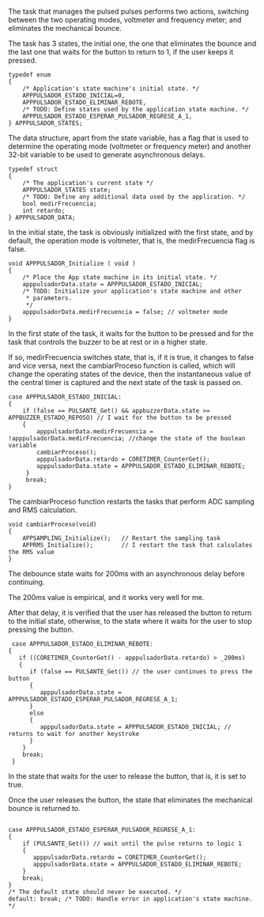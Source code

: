 The task that manages the pulsed pulses performs two actions, switching between the two operating modes, voltmeter and frequency meter; and eliminates the mechanical bounce.

The task has 3 states, the initial one, the one that eliminates the bounce and the last one that waits for the button to return to 1, if the user keeps it pressed.

<pre><code>typedef enum
{
    /* Application's state machine's initial state. */
    APPPULSADOR_ESTADO_INICIAL=0,
    APPPULSADOR_ESTADO_ELIMINAR_REBOTE,
    /* TODO: Define states used by the application state machine. */
    APPPULSADOR_ESTADO_ESPERAR_PULSADOR_REGRESE_A_1,
} APPPULSADOR_STATES;
</code></pre>

The data structure, apart from the state variable, has a flag that is used to determine the operating mode (voltmeter or frequency meter) and another 32-bit variable to be used to generate asynchronous delays.

<pre><code>typedef struct
{
    /* The application's current state */
    APPPULSADOR_STATES state;
    /* TODO: Define any additional data used by the application. */
    bool medirFrecuencia;
    int retardo;
} APPPULSADOR_DATA;
</code></pre>

In the initial state, the task is obviously initialized with the first state, and by default, the operation mode is voltmeter, that is, the medirFrecuencia flag is false.


<pre><code>void APPPULSADOR_Initialize ( void )
{
    /* Place the App state machine in its initial state. */
    apppulsadorData.state = APPPULSADOR_ESTADO_INICIAL;
    /* TODO: Initialize your application's state machine and other
     * parameters.
     */
    apppulsadorData.medirFrecuencia = false; // voltmeter mode
}</code></pre>


In the first state of the task, it waits for the button to be pressed and for the task that controls the buzzer to be at rest or in a higher state.

If so, medirFrecuencia switches state, that is, if it is true, it changes to false and vice versa, next the cambiarProceso function is called, which will change the operating states of the device, then the instantaneous value of the central timer is captured and the next state of the task is passed on.

<pre><code>case APPPULSADOR_ESTADO_INICIAL:
{
    if (false == PULSANTE_Get() && appbuzzerData.state >= APPBUZZER_ESTADO_REPOSO) // I wait for the button to be pressed
    {
        apppulsadorData.medirFrecuencia = !apppulsadorData.medirFrecuencia; //change the state of the boolean variable
        cambiarProceso();
        apppulsadorData.retardo = CORETIMER_CounterGet();
        apppulsadorData.state = APPPULSADOR_ESTADO_ELIMINAR_REBOTE;
     }
     break;
}</code></pre>

The cambiarProceso function restarts the tasks that perform ADC sampling and RMS calculation.

<pre><code>void cambiarProceso(void)
{
    APPSAMPLING_Initialize();   // Restart the sampling task
    APPRMS_Initialize();        // I restart the task that calculates the RMS value
}
</code></pre>


The debounce state waits for 200ms with an asynchronous delay before continuing.

The 200ms value is empirical, and it works very well for me.

After that delay, it is verified that the user has released the button to return to the initial state, otherwise, to the state where it waits for the user to stop pressing the button.

<pre><code> case APPPULSADOR_ESTADO_ELIMINAR_REBOTE:
{
   if ((CORETIMER_CounterGet() - apppulsadorData.retardo) > _200ms) 
   {
      if (false == PULSANTE_Get()) // the user continues to press the button
      {
         apppulsadorData.state = APPPULSADOR_ESTADO_ESPERAR_PULSADOR_REGRESE_A_1;
      }
      else
      {
         apppulsadorData.state = APPPULSADOR_ESTADO_INICIAL; // returns to wait for another keystroke
      }
    }
    break;
 }</code></pre>

In the state that waits for the user to release the button, that is, it is set to true.

Once the user releases the button, the state that eliminates the mechanical bounce is returned to.

<pre><code>
case APPPULSADOR_ESTADO_ESPERAR_PULSADOR_REGRESE_A_1:
{
    if (PULSANTE_Get()) // wait until the pulse returns to logic 1
    {
       apppulsadorData.retardo = CORETIMER_CounterGet();
       apppulsadorData.state = APPPULSADOR_ESTADO_ELIMINAR_REBOTE;
    }
    break;
}
/* The default state should never be executed. */
default: break; /* TODO: Handle error in application's state machine. */</code></pre>
